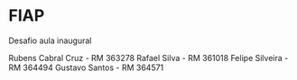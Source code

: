 # FIAP
Desafio aula inaugural

Rubens Cabral Cruz - RM 363278
Rafael Silva - RM 361018
Felipe Silveira - RM 364494
Gustavo Santos - RM 364571
